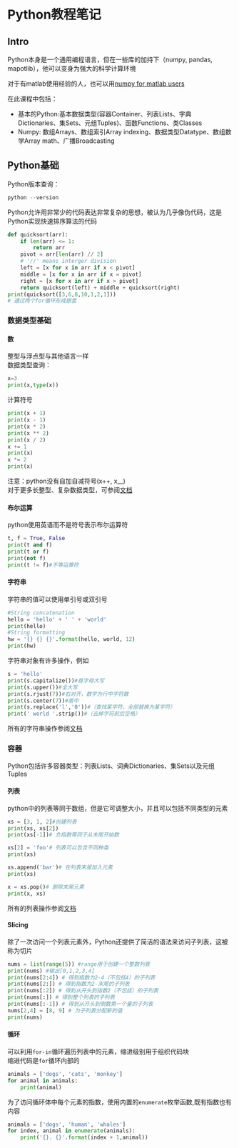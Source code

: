 # Python教程笔记

## Intro

Python本身是一个通用编程语言，但在一些库的加持下（numpy, pandas, mapotlib），他可以变身为强大的科学计算环境

对于有matlab使用经验的人，也可以用[numpy for matlab users](https://docs.scipy.org/doc/numpy-dev/user/numpy-for-matlab-users.html)

在此课程中包括：  

* 基本的Python:基本数据类型(容器Container、列表Lists、字典Dictionaries、集Sets、元组Tuples)、函数Functions、类Classes
* Numpy: 数组Arrays、数组索引Array indexing、数据类型Datatype、数组数学Array math、广播Broadcasting

## Python基础

Python版本查询：  

```python
python --version
```

Python允许用非常少的代码表达非常复杂的思想，被认为几乎像伪代码，这是Python实现快速排序算法的代码  

```python
def quicksort(arr):
    if len(arr) <= 1:
        return arr
    pivot = arr[len(arr) // 2]
    # '//' means interger division
    left = [x for x in arr if x < pivot]
    middle = [x for x in arr if x = pivot]
    right = [x for x in arr if x > pivot]
    return quicksort(left) + middle + quicksort(right)
print(quicksort([3,6,8,10,1,2,1]))
# 通过两个for循环形成嵌套
```

### 数据类型基础

#### 数

整型与浮点型与其他语言一样  
数据类型查询：

```Python
x=3
print(x,type(x))
```

计算符号

```python
print(x + 1)
print(x - 1)
print(x * 2)
print(x ** 2)
print(x / 2)
x += 1
print(x)
x *= 2
print(x)
```

注意：python没有自加自减符号(x++, x__)  
对于更多长整型、复杂数据类型，可参阅[文档](https://docs.python.org/3.7/library/stdtypes.html#numeric-types-int-float-long-complex)

#### 布尔运算

python使用英语而不是符号表示布尔运算符

```python
t, f = True, False
print(t and f)
print(t or f)
print(not f)
print(t != f)#不等运算符
```

#### 字符串

字符串的值可以使用单引号或双引号

```python
#String concatenation
hello = 'hello' + ' ' + 'world'
print(hello)
#String formatting
hw = '{} {} {}'.format(hello, world, 12)
print(hw)
```

字符串对象有许多操作，例如

```python
s = 'hello'
print(s.capitalize())#首字母大写
print(s.upper())#全大写
print(s.rjust(7))#右对齐，数字为行中字符数
print(s.center(7))#居中
print(s.replace('l','0'))#（查找某字符，全部替换为某字符）
print(' world '.strip())#（去掉字符前后空格）
```

所有的字符串操作参阅[文档](https://docs.python.org/3.7/library/stdtypes.html#string-methods)

### 容器

Python包括许多容器类型：列表Lists、词典Dictionaries、集Sets以及元组Tuples

#### 列表

python中的列表等同于数组，但是它可调整大小，并且可以包括不同类型的元素

```python
xs = [3, 1, 2]#创建列表
print(xs, xs[2])
print(xs[-1])# 负指数等同于从末尾开始数

xs[2] = 'foo'# 列表可以包含不同种类
print(xs)

xs.append('bar')# 在列表末尾加入元素
print(xs)

x = xs.pop()# 删除末尾元素
print(x, xs)
```

所有的列表操作参阅[文档](https://docs.python.org/3.7/tutorial/datastructures.html#more-on-lists)

#### Slicing

除了一次访问一个列表元素外，Python还提供了简洁的语法来访问子列表，这被称为切片

```python
nums = list(range(5)) #range用于创建一个整数列表
print(nums) #输出[0,1,2,3,4]
print(nums[2:4]) # 得到指数为2-4（不包括4）的子列表
print(nums[2:]) # 得到指数为2-末尾的子列表
print(nums[:2]) # 得到从开头到指数2（不包括）的子列表
print(nums[:]) # 得到整个列表的子列表
print(nums[:-1]) # 得到从开头到倒数第一个量的子列表
nums[2,4] = [8, 9] # 为子列表分配新的值
print(nums)
```

#### 循环

可以利用`for-in`循环遍历列表中的元素，缩进级别用于组织代码块  
缩进代码是`for`循环内部的

```python
animals = ['dogs', 'cats', 'monkey']
for animal in animals:
    print(animal)
```

为了访问循环体中每个元素的指数，使用内置的`enumerate`枚举函数,既有指数也有内容

```python
animals = ['dogs', 'human', 'whales']
for index, animal in enumerate(animals):
    print('{}. {}'.format(index + 1,animal))